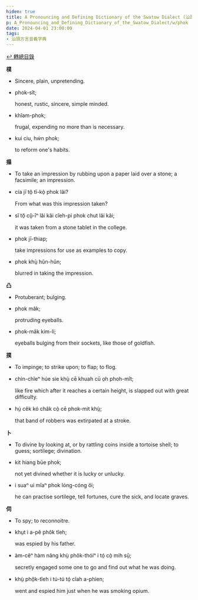 ```yaml
---
hiden: true
title: A Pronouncing and Defining Dictionary of the Swatow Dialect (汕頭方言音義字典) / phok
p: A_Pronouncing_and_Defining_Dictionary_of_the_Swatow_Dialect/w/phok
date: 2024-04-01 23:00:00
tags: 
- 汕頭方言音義字典
---
```


[↩️ 轉總目錄](/A_Pronouncing_and_Defining_Dictionary_of_the_Swatow_Dialect)


**樸**
- Sincere, plain, unpretending.

- phok-sît;

  honest, rustic, sincere, simple minded.

- khĭam-phok;

  frugal, expending no more than is necessary.

- kui ciu, hẃn phok;

  to reform one's habits.

**搨**
- To take an impression by rubbing upon a paper laid over a stone; a facsimile; an impression.

- cía jī tŏ̤ tī-kò̤ phok lâi?

  From what was this impression taken?

- sĭ tŏ̤ cṳ̆-īⁿ lăi kâi cîeh-pi phok chut lâi kâi;

  it was taken from a stone tablet in the college.

- phok jī-thiap;

  take impressions for use as examples to copy.

- phok khṳ̀ hŭn-hŭn;

  blurred in taking the impression.

**凸**
- Protuberant; bulging.

- phok mâk;

  protruding eyeballs.

- phok-mâk kim-lí;

  eyeballs bulging from their sockets, like those of goldfish.

**撲**
- To impinge; to strike upon; to flap; to flog.

- chin-chĭeⁿ húe sie khṳ̀ cē khuah cū o̤h phoh-mît;

  like fire which after it reaches a certain height, is slapped out with great difficulty.

- hṳ́ cêk kó châk cò̤ cē phok-mit khṳ̀;

  that band of robbers was extirpated at a stroke.

**卜**
- To divine by looking at, or by rattling coins inside a tortoise shell; to guess; sortilege; divination.

- kit hiang būe phok;

  not yet divined whether it is lucky or unlucky.

- i suaⁿ ui mīaⁿ phok lóng-cóng ŏi;

  he can practise sortilege, tell fortunes, cure the sick, and locate graves.

**伺**
- To spy; to reconnoitre.

- khṳt i a-pĕ phôk tîeh;

  was espied by his father.

- àm-cĕⁿ hàm nâng khṳ̀ phôk-thóiⁿ i tó̤ cò̤ mih sṳ̄;

  secretly engaged some one to go and find out what he was doing.

- khṳ̀ phô̤k-tîeh i tú-tú tó̤ cîah a-phìen;

  went and espied him just when he was smoking opium.